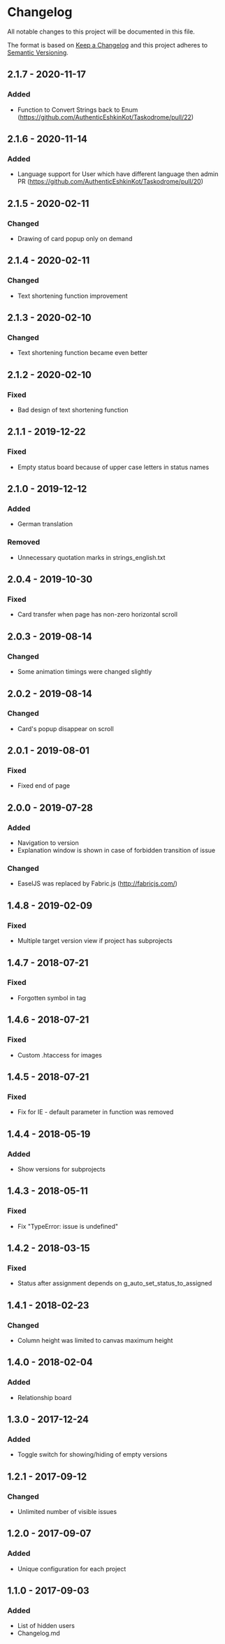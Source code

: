 # Changelog
All notable changes to this project will be documented in this file.

The format is based on [Keep a Changelog](http://keepachangelog.com/en/1.0.0/)
and this project adheres to [Semantic Versioning](http://semver.org/spec/v2.0.0.html).

## 2.1.7 - 2020-11-17
### Added
- Function to Convert Strings back to Enum (https://github.com/AuthenticEshkinKot/Taskodrome/pull/22)

## 2.1.6 - 2020-11-14
### Added
- Language support for User which have different language then admin PR (https://github.com/AuthenticEshkinKot/Taskodrome/pull/20)

## 2.1.5 - 2020-02-11
### Changed
- Drawing of card popup only on demand

## 2.1.4 - 2020-02-11
### Changed
- Text shortening function improvement

## 2.1.3 - 2020-02-10
### Changed
- Text shortening function became even better

## 2.1.2 - 2020-02-10
### Fixed
- Bad design of text shortening function

## 2.1.1 - 2019-12-22
### Fixed
- Empty status board because of upper case letters in status names

## 2.1.0 - 2019-12-12
### Added
- German translation
### Removed
- Unnecessary quotation marks in strings_english.txt

## 2.0.4 - 2019-10-30
### Fixed
- Card transfer when page has non-zero horizontal scroll

## 2.0.3 - 2019-08-14
### Changed
- Some animation timings were changed slightly

## 2.0.2 - 2019-08-14
### Changed
- Card's popup disappear on scroll

## 2.0.1 - 2019-08-01
### Fixed
- Fixed end of page

## 2.0.0 - 2019-07-28
### Added
- Navigation to version
- Explanation window is shown in case of forbidden transition of issue

### Changed
- EaselJS was replaced by Fabric.js (http://fabricjs.com/)

## 1.4.8 - 2019-02-09
### Fixed
- Multiple target version view if project has subprojects

## 1.4.7 - 2018-07-21
### Fixed
- Forgotten symbol in tag

## 1.4.6 - 2018-07-21
### Fixed
- Custom .htaccess for images

## 1.4.5 - 2018-07-21
### Fixed
- Fix for IE - default parameter in function was removed

## 1.4.4 - 2018-05-19
### Added
- Show versions for subprojects

## 1.4.3 - 2018-05-11
### Fixed
- Fix "TypeError: issue is undefined"

## 1.4.2 - 2018-03-15
### Fixed
- Status after assignment depends on g_auto_set_status_to_assigned

## 1.4.1 - 2018-02-23
### Changed
- Column height was limited to canvas maximum height

## 1.4.0 - 2018-02-04
### Added
- Relationship board

## 1.3.0 - 2017-12-24
### Added
- Toggle switch for showing/hiding of empty versions

## 1.2.1 - 2017-09-12
### Changed
- Unlimited number of visible issues

## 1.2.0 - 2017-09-07
### Added
- Unique configuration for each project

## 1.1.0 - 2017-09-03
### Added
- List of hidden users
- Changelog.md
